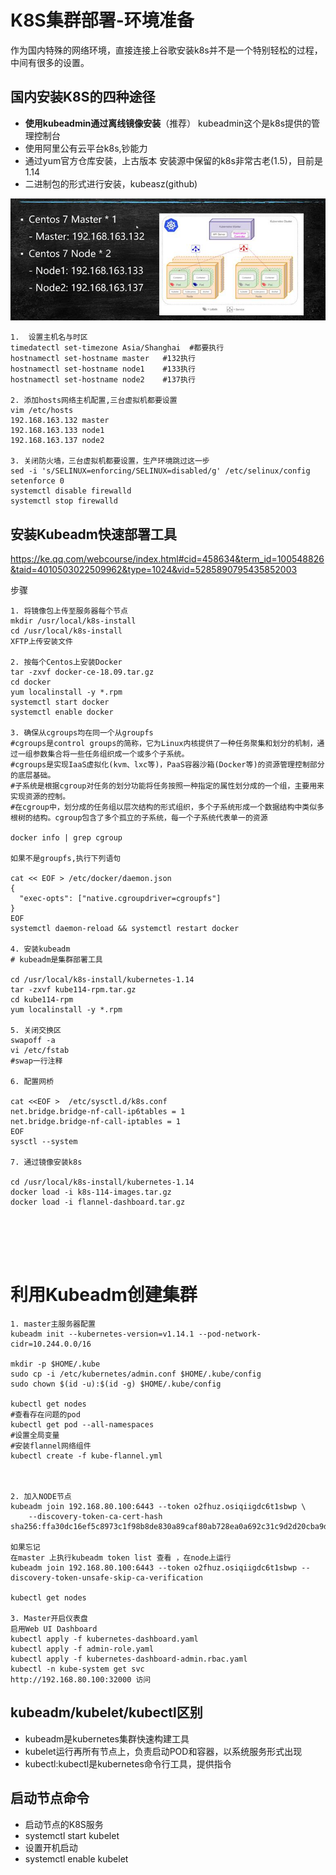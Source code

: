 # K8S集群部署-环境准备
作为国内特殊的网络环境，直接连接上谷歌安装k8s并不是一个特别轻松的过程，中间有很多的设置。

## 国内安装K8S的四种途径
* **使用kubeadmin通过离线镜像安装**（推荐）
  kubeadmin这个是k8s提供的管理控制台
* 使用阿里公有云平台k8s,钞能力
* 通过yum官方仓库安装，上古版本
  安装源中保留的k8s非常古老(1.5)，目前是1.14
* 二进制包的形式进行安装，kubeasz(github)

![环境准备](images\环境准备.jpg)

```text
1.  设置主机名与时区
timedatectl set-timezone Asia/Shanghai  #都要执行
hostnamectl set-hostname master   #132执行
hostnamectl set-hostname node1    #133执行
hostnamectl set-hostname node2    #137执行

2. 添加hosts网络主机配置,三台虚拟机都要设置
vim /etc/hosts
192.168.163.132 master
192.168.163.133 node1
192.168.163.137 node2

3. 关闭防火墙，三台虚拟机都要设置，生产环境跳过这一步
sed -i 's/SELINUX=enforcing/SELINUX=disabled/g' /etc/selinux/config
setenforce 0
systemctl disable firewalld
systemctl stop firewalld
```

## 安装Kubeadm快速部署工具
https://ke.qq.com/webcourse/index.html#cid=458634&term_id=100548826&taid=4010503022509962&type=1024&vid=5285890795435852003

步骤
```text
1. 将镜像包上传至服务器每个节点
mkdir /usr/local/k8s-install
cd /usr/local/k8s-install
XFTP上传安装文件

2. 按每个Centos上安装Docker
tar -zxvf docker-ce-18.09.tar.gz
cd docker 
yum localinstall -y *.rpm
systemctl start docker
systemctl enable docker

3. 确保从cgroups均在同一个从groupfs
#cgroups是control groups的简称，它为Linux内核提供了一种任务聚集和划分的机制，通过一组参数集合将一些任务组织成一个或多个子系统。   
#cgroups是实现IaaS虚拟化(kvm、lxc等)，PaaS容器沙箱(Docker等)的资源管理控制部分的底层基础。
#子系统是根据cgroup对任务的划分功能将任务按照一种指定的属性划分成的一个组，主要用来实现资源的控制。
#在cgroup中，划分成的任务组以层次结构的形式组织，多个子系统形成一个数据结构中类似多根树的结构。cgroup包含了多个孤立的子系统，每一个子系统代表单一的资源

docker info | grep cgroup 

如果不是groupfs,执行下列语句

cat << EOF > /etc/docker/daemon.json
{
  "exec-opts": ["native.cgroupdriver=cgroupfs"]
}
EOF
systemctl daemon-reload && systemctl restart docker

4. 安装kubeadm
# kubeadm是集群部署工具

cd /usr/local/k8s-install/kubernetes-1.14
tar -zxvf kube114-rpm.tar.gz
cd kube114-rpm
yum localinstall -y *.rpm

5. 关闭交换区
swapoff -a
vi /etc/fstab 
#swap一行注释

6. 配置网桥

cat <<EOF >  /etc/sysctl.d/k8s.conf
net.bridge.bridge-nf-call-ip6tables = 1
net.bridge.bridge-nf-call-iptables = 1
EOF
sysctl --system

7. 通过镜像安装k8s

cd /usr/local/k8s-install/kubernetes-1.14
docker load -i k8s-114-images.tar.gz
docker load -i flannel-dashboard.tar.gz






```

# 利用Kubeadm创建集群
```text
1. master主服务器配置
kubeadm init --kubernetes-version=v1.14.1 --pod-network-cidr=10.244.0.0/16

mkdir -p $HOME/.kube
sudo cp -i /etc/kubernetes/admin.conf $HOME/.kube/config
sudo chown $(id -u):$(id -g) $HOME/.kube/config

kubectl get nodes
#查看存在问题的pod
kubectl get pod --all-namespaces
#设置全局变量
#安装flannel网络组件
kubectl create -f kube-flannel.yml



2. 加入NODE节点
kubeadm join 192.168.80.100:6443 --token o2fhuz.osiqiigdc6t1sbwp \
    --discovery-token-ca-cert-hash sha256:ffa30dc16ef5c8973c1f98b8de830a89caf80ab728ea0a692c31c9d2d20cba9d
	
如果忘记
在master 上执行kubeadm token list 查看 ，在node上运行
kubeadm join 192.168.80.100:6443 --token o2fhuz.osiqiigdc6t1sbwp --discovery-token-unsafe-skip-ca-verification

kubectl get nodes

3. Master开启仪表盘
启用Web UI Dashboard
kubectl apply -f kubernetes-dashboard.yaml
kubectl apply -f admin-role.yaml
kubectl apply -f kubernetes-dashboard-admin.rbac.yaml
kubectl -n kube-system get svc
http://192.168.80.100:32000 访问

```

## kubeadm/kubelet/kubectl区别
* kubeadm是kubernetes集群快速构建工具
* kubelet运行再所有节点上，负责启动POD和容器，以系统服务形式出现
* kubectl:kubectl是kubernetes命令行工具，提供指令

## 启动节点命令
* 启动节点的K8S服务
* systemctl start kubelet
* 设置开机启动
* systemctl enable kubelet

